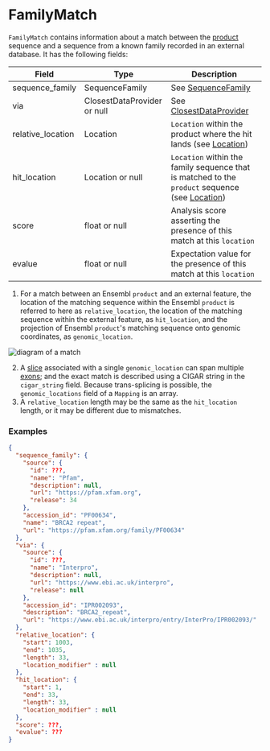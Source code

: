 # FamilyMatch

`FamilyMatch` contains information about a match between the [product](./product.md) sequence and a sequence from a known family recorded in an external database. It has the following fields:


| Field             | Type                         | Description |
|-------------------|------------------------------|-------------|
| sequence_family   | SequenceFamily               | See [SequenceFamily](./sequence_family.md)
| via               | ClosestDataProvider or null  | See [ClosestDataProvider](./closest_data_provider.md)
| relative_location | Location                     | `Location` within the product where the hit lands (see [Location](./location.md))
| hit_location      | Location or null             | `Location` within the family sequence that is matched to the `product` sequence (see [Location](./location.md))
| score             | float or null                | Analysis score asserting the presence of this match at this `location`
| evalue            | float or null                | Expectation value for the presence of this match at this `location`

1. For a match between an Ensembl `product` and an external feature, the location of the matching sequence within the Ensembl `product` is referred to here as `relative_location`, the location of the matching sequence within the external feature, as `hit_location`, and the projection of Ensembl `product`'s matching sequence onto genomic coordinates, as `genomic_location`.

![diagram of a match](https://user-images.githubusercontent.com/6834224/117651701-2805bd00-b18a-11eb-9569-a1a27ebcdc5b.png)

2. A [slice](./slice.md) associated with a single `genomic_location` can span multiple [exons](./exon.md); and the exact match is described using a CIGAR string in the `cigar_string` field. Because trans-splicing is possible, the `genomic_locations` field of a `Mapping` is an array.
3. A `relative_location` length may be the same as the `hit_location` length, or it may be different due to mismatches.


### Examples

```json
{
  "sequence_family": {
    "source": {
      "id": ???,
      "name": "Pfam",
      "description": null,
      "url": "https://pfam.xfam.org",
      "release": 34
    },
    "accession_id": "PF00634",
    "name": "BRCA2 repeat",
    "url": "https://pfam.xfam.org/family/PF00634"
  },
  "via": {
    "source": {
      "id": ???,
      "name": "Interpro",
      "description": null,
      "url": "https://www.ebi.ac.uk/interpro",
      "release": null
    },
    "accession_id": "IPR002093",
    "description": "BRCA2_repeat",
    "url": "https://www.ebi.ac.uk/interpro/entry/InterPro/IPR002093/"
  },
  "relative_location": {
    "start": 1003,
    "end": 1035,
    "length": 33,
    "location_modifier" : null
  },
  "hit_location": {
    "start": 1,
    "end": 33,
    "length": 33,
    "location_modifier" : null
  },
  "score": ???,
  "evalue": ???
}
```

